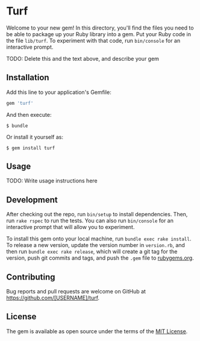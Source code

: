 # Turf

Welcome to your new gem! In this directory, you'll find the files you need to be able to package up your Ruby library into a gem. Put your Ruby code in the file `lib/turf`. To experiment with that code, run `bin/console` for an interactive prompt.

TODO: Delete this and the text above, and describe your gem

## Installation

Add this line to your application's Gemfile:

```ruby
gem 'turf'
```

And then execute:

    $ bundle

Or install it yourself as:

    $ gem install turf

## Usage

TODO: Write usage instructions here

## Development

After checking out the repo, run `bin/setup` to install dependencies. Then, run `rake rspec` to run the tests. You can also run `bin/console` for an interactive prompt that will allow you to experiment.

To install this gem onto your local machine, run `bundle exec rake install`. To release a new version, update the version number in `version.rb`, and then run `bundle exec rake release`, which will create a git tag for the version, push git commits and tags, and push the `.gem` file to [rubygems.org](https://rubygems.org).

## Contributing

Bug reports and pull requests are welcome on GitHub at https://github.com/[USERNAME]/turf.


## License

The gem is available as open source under the terms of the [MIT License](http://opensource.org/licenses/MIT).

